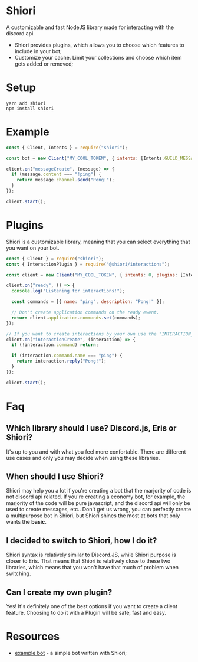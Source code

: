 # Shiori
A customizable and fast NodeJS library made for interacting with the discord api.

- Shiori provides plugins, which allows you to choose which features to include in your bot;
- Customize your cache. Limit your collections and choose which item gets added or removed;

# Setup

```
yarn add shiori
npm install shiori
```

# Example

```js
const { Client, Intents } = require("shiori");

const bot = new Client("MY_COOL_TOKEN", { intents: [Intents.GUILD_MESSAGES] });

client.on("messageCreate", (message) => {
  if (message.content === "!ping") {
    return message.channel.send("Pong!");
  }
});

client.start();
```

# Plugins

Shiori is a customizable library, meaning that you can select everything that you want on your bot.

```js
const { Client } = require("shiori");
const { InteractionPlugin } = require("@shiori/interactions");

const client = new Client("MY_COOL_TOKEN", { intents: 0, plugins: [InteractionPlugin] });

client.on("ready", () => {
  console.log("Listening for interactions!");

  const commands = [{ name: "ping", description: "Pong!" }];

  // Don't create application commands on the ready event.
  return client.application.commands.set(commands);
});

// If you want to create interactions by your own use the "INTERACTION_CREATE" event.
client.on("interactionCreate", (interaction) => {
  if (!interaction.command) return;

  if (interaction.command.name === "ping") {
    return interaction.reply("Pong!");
  }
});

client.start();
```

# Faq

## Which library should I use? Discord.js, Eris or Shiori?

It's up to you and with what you feel more confortable. There are different use cases and only you may decide when using these libraries.

## When should I use Shiori?

Shiori may help you a lot if you're creating a bot that the marjority of code is not discord api related. If you're creating a economy bot, for example, the marjority of the code will be pure javascript, and the discord api will only be used to create messages, etc.. Don't get us wrong, you can perfectly create a multipurpose bot in Shiori, but Shiori shines the most at bots that only wants the **basic**.

## I decided to switch to Shiori, how I do it?

Shiori syntax is relatively similar to Discord.JS, while Shiori purpose is closer to Eris. That means that Shiori is relatively close to these two libraries, which means that you won't have that much of problem when switching.

## Can I create my own plugin?

Yes! It's definitely one of the best options if you want to create a client feature. Choosing to do it with a Plugin will be safe, fast and easy.

# Resources

- [example bot](https://github.com/shiorijs/examplebot) - a simple bot written with Shiori;
